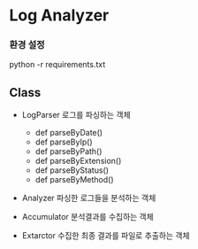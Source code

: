 # Log Analyzer

### 환경 설정

python -r requirements.txt

## Class

- LogParser 
    로그를 파싱하는 객체
    - def parseByDate()
    - def parseByIp()
    - def parseByPath()
    - def parseByExtension()
    - def parseByStatus()
    - def parseByMethod()

- Analyzer
    파싱한 로그들을 분석하는 객체

- Accumulator
    분석결과를 수집하는 객체

- Extarctor
    수집한 최종 결과를 파일로 추출하는 객체